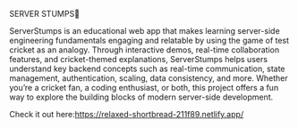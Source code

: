 SERVER STUMPS🏏

ServerStumps is an educational web app that makes learning server-side engineering fundamentals engaging and relatable by using the game of test cricket as an analogy. Through interactive demos, real-time collaboration features, and cricket-themed explanations, ServerStumps helps users understand key backend concepts such as real-time communication, state management, authentication, scaling, data consistency, and more. Whether you’re a cricket fan, a coding enthusiast, or both, this project offers a fun way to explore the building blocks of modern server-side development.

Check it out here:https://relaxed-shortbread-211f89.netlify.app/
